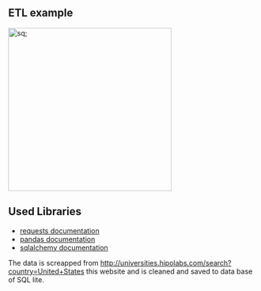 ## ETL example

<img width="330" alt="sq;" src="https://github.com/aliabbas30/Simple_ETL_Example/assets/102746791/88db1a14-997b-4bd4-86b1-7cb291f38cb4">


## Used Libraries



- [requests documentation](https://docs.python-requests.org/en/master/)
- [pandas documentation](https://pandas.pydata.org/docs/)
- [sqlalchemy documentation](https://docs.sqlalchemy.org/en/20/)


The data is screapped from http://universities.hipolabs.com/search?country=United+States this website and is cleaned and saved to data base of SQL lite. 


